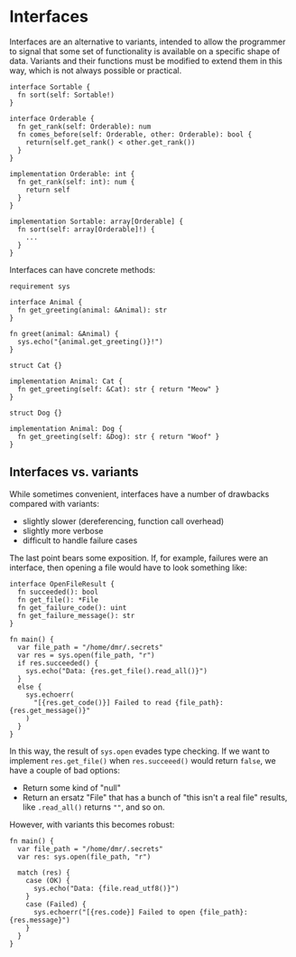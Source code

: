 # Interfaces

Interfaces are an alternative to variants, intended to allow the programmer to
signal that some set of functionality is available on a specific shape of data.
Variants and their functions must be modified to extend them in this way, which
is not always possible or practical.

```sylva
interface Sortable {
  fn sort(self: Sortable!)
}

interface Orderable {
  fn get_rank(self: Orderable): num
  fn comes_before(self: Orderable, other: Orderable): bool {
    return(self.get_rank() < other.get_rank())
  }
}

implementation Orderable: int {
  fn get_rank(self: int): num {
    return self
  }
}

implementation Sortable: array[Orderable] {
  fn sort(self: array[Orderable]!) {
    ...
  }
}
```

Interfaces can have concrete methods:

```sylva
requirement sys

interface Animal {
  fn get_greeting(animal: &Animal): str
}

fn greet(animal: &Animal) {
  sys.echo("{animal.get_greeting()}!")
}

struct Cat {}

implementation Animal: Cat {
  fn get_greeting(self: &Cat): str { return "Meow" }
}

struct Dog {}

implementation Animal: Dog {
  fn get_greeting(self: &Dog): str { return "Woof" }
}
```

## Interfaces vs. variants

While sometimes convenient, interfaces have a number of drawbacks compared with
variants:
- slightly slower (dereferencing, function call overhead)
- slightly more verbose
- difficult to handle failure cases

The last point bears some exposition. If, for example, failures were an
interface, then opening a file would have to look something like:

```sylva
interface OpenFileResult {
  fn succeeded(): bool
  fn get_file(): *File
  fn get_failure_code(): uint
  fn get_failure_message(): str
}

fn main() {
  var file_path = "/home/dmr/.secrets"
  var res = sys.open(file_path, "r")
  if res.succeeded() {
    sys.echo("Data: {res.get_file().read_all()}")
  }
  else {
    sys.echoerr(
      "[{res.get_code()}] Failed to read {file_path}: {res.get_message()}"
    )
  }
}
```

In this way, the result of `sys.open` evades type checking. If we want to
implement `res.get_file()` when `res.succeeed()` would return `false`, we have
a couple of bad options:
- Return some kind of "null"
- Return an ersatz "File" that has a bunch of "this isn't a real file" results,
  like `.read_all()` returns `""`, and so on.

However, with variants this becomes robust:

```sylva
fn main() {
  var file_path = "/home/dmr/.secrets"
  var res: sys.open(file_path, "r")

  match (res) {
    case (OK) {
      sys.echo("Data: {file.read_utf8()}")
    }
    case (Failed) {
      sys.echoerr("[{res.code}] Failed to open {file_path}: {res.message}")
    }
  }
}
```
